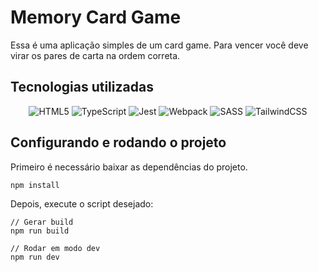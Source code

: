 # Memory Card Game

Essa é uma aplicação simples de um card game. Para vencer você deve virar os pares de carta na ordem correta.

## Tecnologias utilizadas

<div display="inline-block" align="center">

![HTML5](https://img.shields.io/badge/html5-%23E34F26.svg?style=for-the-badge&logo=html5&logoColor=white)
![TypeScript](https://img.shields.io/badge/typescript-%23007ACC.svg?style=for-the-badge&logo=typescript&logoColor=white)
![Jest](https://img.shields.io/badge/-jest-%23C21325?style=for-the-badge&logo=jest&logoColor=white)
![Webpack](https://img.shields.io/badge/webpack-%238DD6F9.svg?style=for-the-badge&logo=webpack&logoColor=black)
![SASS](https://img.shields.io/badge/SASS-hotpink.svg?style=for-the-badge&logo=SASS&logoColor=white)
![TailwindCSS](https://img.shields.io/badge/tailwindcss-%2338B2AC.svg?style=for-the-badge&logo=tailwind-css&logoColor=white)

</div>

## Configurando e rodando o projeto

Primeiro é necessário baixar as dependências do projeto.

```bash
npm install
```

Depois, execute o script desejado:

```Text
// Gerar build
npm run build

// Rodar em modo dev
npm run dev
```
